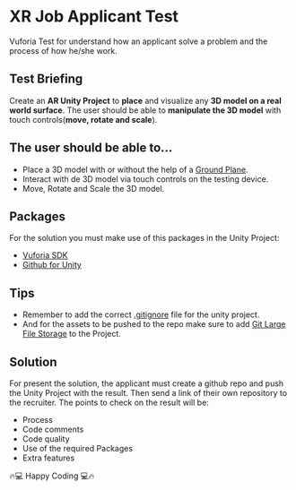 # XR Job Applicant Test

Vuforia Test for understand how an applicant solve a problem and the process of how he/she work.


## Test Briefing

Create an **AR Unity Project** to **place** and visualize any **3D model on a real world surface**. The user should be able to **manipulate the 3D model** with touch controls(**move, rotate and scale**).


## The user should be able to...

- Place a 3D model with or without the help of a [Ground Plane](https://library.vuforia.com/content/vuforia-library/en/articles/Solution/ground-plane-guide.html).
- Interact with de 3D model via touch controls on the testing device.
- Move, Rotate and Scale the 3D model.


## Packages

For the solution you must make use of this packages in the Unity Project: 

- [Vuforia SDK](https://library.vuforia.com)
- [Github for Unity](https://unity.github.com/)

## Tips

- Remember to add the correct [.gitignore](https://github.com/github/gitignore/blob/main/Unity.gitignore) file for the unity project.
- And for the assets to be pushed to the repo make sure to add [Git Large File Storage](https://git-lfs.github.com/) to the Project.


## Solution

For present the solution, the applicant must create a github repo and push the Unity Project with the result. Then send a link of their own repository to the recruiter. The points to check on the result will be:

- Process
- Code comments
- Code quality
- Use of the required Packages
- Extra features


🔥💻 Happy Coding 💻🔥
